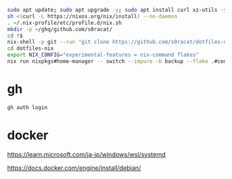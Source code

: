 ```bash
sudo apt update; sudo apt upgrade -y; sudo apt install curl xz-utils -y
sh <(curl -L https://nixos.org/nix/install) --no-daemon
. ~/.nix-profile/etc/profile.d/nix.sh
mkdir -p ~/ghq/github.com/s0racat/
cd !$
nix-shell -p git --run "git clone https://github.com/s0racat/dotfiles-nix"
cd dotfiles-nix
export NIX_CONFIG="experimental-features = nix-command flakes"
nix run nixpkgs#home-manager -- switch --impure -b backup --flake .#console
```

# gh 

```bash
gh auth login
```

# docker

https://learn.microsoft.com/ja-jp/windows/wsl/systemd

https://docs.docker.com/engine/install/debian/
